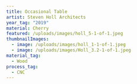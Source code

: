 ```yaml
---
title: Occasional Table
artist: Steven Holl Architects
year_tag: "2019"
material: Cherry
featured: /uploads/images/holl_5-1-of-1.jpeg
thumbnailImages:
  - image: /uploads/images/holl_1-1-of-1.jpeg
  - image: /uploads/images/Holl_3.2-1-of-1.jpeg
material_tag:
  - Wood
process_tag:
  - CNC
---
```

